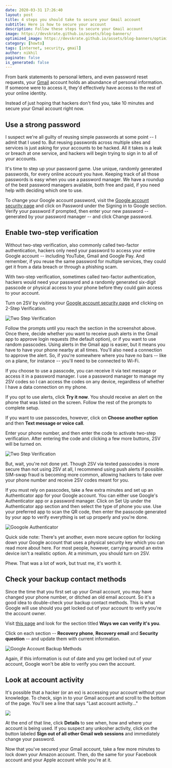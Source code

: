 ```yaml
---
date: 2020-03-31 17:26:40
layout: post
title: 4 steps you should take to secure your Gmail account
subtitle: Here is how to secure your account
description: Follow these steps to secure your Gmail account
image: https://devskrate.github.io/assets/blog-banners/
optimized_image: https://devskrate.github.io/assets/blog-banners/optimized/
category: [howto]
tags: [internet, security, gmail]
author: nikhil
paginate: false
is_generated: false
---
```


From bank statements to personal letters, and even password reset requests, your <a href="https://mail.google.com/" target="_blank">Gmail</a> account holds an abundance of personal information. If someone were to access it, they'd effectively have access to the rest of your online identity.

Instead of just hoping that hackers don't find you, take 10 minutes and secure your Gmail account right now.

## Use a strong password

I suspect we're all guilty of reusing simple passwords at some point -- I admit that I used to. But reusing passwords across multiple sites and services is just asking for your accounts to be hacked. All it takes is a leak or breach at one service, and hackers will begin trying to sign in to all of your accounts.

It's time to step up your password game. Use unique, randomly generated passwords, for every online account you have. Keeping track of all those passwords is easy when you use a password manager. We have a roundup of the best password managers available, both free and paid, if you need help with deciding which one to use.

To change your Google account password, visit the <a href="https://myaccount.google.com/security" target="_blank">Google account security page</a> and click on Password under the Signing in to Google section. Verify your password if prompted, then enter your new password -- generated by your password manager -- and click Change password.

## Enable two-step verification

Without two-step verification, also commonly called two-factor authentication, hackers only need your password to access your entire Google account -- including YouTube, Gmail and Google Pay. And remember, if you reuse the same password for multiple services, they could get it from a data breach or through a phishing scam.

With two-step verification, sometimes called two-factor authentication, hackers would need your password and a randomly generated six-digit passcode or physical access to your phone before they could gain access to your account.

Turn on 2SV by visiting your <a href="https://myaccount.google.com/security" target="_blank">Google account security page</a> and clicking on 2-Step Verification.

<img src="/assets/images/google/two_factor_authentication.webp" alt="Two Step Verification" title="Two Step Verification" />

Follow the prompts until you reach the section in the screenshot above. Once there, decide whether you want to receive push alerts in the Gmail app to approve login requests (the default option), or if you want to use random passcodes. Using alerts in the Gmail app is easier, but it means you have to have your phone nearby at all times. You'll also need a connection to approve the alert. So, if you're somewhere where you have no bars -- like on a plane, for instance -- you'll need to be connected to Wi-Fi.

If you choose to use a passcode, you can receive it via text message or access it in a password manager. I use a password manager to manage my 2SV codes so I can access the codes on any device, regardless of whether I have a data connection on my phone.

If you opt to use alerts, click **Try it now**. You should receive an alert on the phone that was listed on the screen. Follow the rest of the prompts to complete setup.

If you want to use passcodes, however, click on **Choose another option** and then **Text message or voice call**.

Enter your phone number, and then enter the code to activate two-step verification. After entering the code and clicking a few more buttons, 2SV will be turned on.

<img src="/assets/images/google/choose_option.webp" alt="Two Step Verification" title="Two Step Verification" />

But, wait, you're not done yet. Though 2SV via texted passcodes is more secure than not using 2SV at all, I recommend using push alerts if possible. SIM-swap fraud is becoming more common, allowing hackers to take over your phone number and receive 2SV codes meant for you.

If you must rely on passcodes, take a few extra minutes and set up an Authenticator app for your Google account. You can either use Google's Authenticator app or a password manager. Click on Set Up under the Authenticator app section and then select the type of phone you use. Use your preferred app to scan the QR code, then enter the passcode generated by your app to verify everything is set up properly and you're done.

<img src="/assets/images/google/authenticator.webp" alt="Googole Authenticator" title="Google Authenticator" />

Quick side note: There's yet another, even more secure option for locking down your Google account that uses a physical security key which you can read more about here. For most people, however, carrying around an extra device isn't a realistic option. At a minimum, you should turn on 2SV.

Phew. That was a lot of work, but trust me, it's worth it.

## Check your backup contact methods

Since the time that you first set up your Gmail account, you may have changed your phone number, or ditched an old email account. So it's a good idea to double-check your backup contact methods. This is what Google will use should you get locked out of your account to verify you're the account owner.

Visit <a href="https://myaccount.google.com/u/1/security" target="_blank">this page</a> and look for the section titled **Ways we can verify it's you**.

Click on each section -- **Recovery phone**, **Recovery email** and **Security question** -- and update them with current information.

<img src="/assets/images/google/backup_google.webp" alt="Google Account Backup Methods" title="Google Account Backup Methods"/>

Again, if this information is out of date and you get locked out of your account, Google won't be able to verify you own the account.

## Look at account activity

It's possible that a hacker (or an ex) is accessing your account without your knowledge. To check, sign in to your Gmail account and scroll to the bottom of the page. You'll see a line that says "Last account activity..."

<img src="account_activity.webp" />

At the end of that line, click **Details** to see when, how and where your account is being used. If you suspect any unkosher activity, click on the button labeled **Sign out of all other Gmail web sessions** and immediately change your password.

Now that you've secured your Gmail account, take a few more minutes to lock down your Amazon account. Then, do the same for your Facebook account and your Apple account while you're at it.
